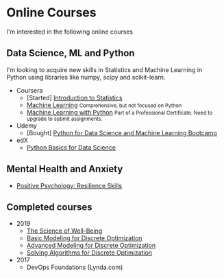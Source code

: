 # Online Courses

I'm interested in the following online courses
## Data Science, ML and Python
I'm looking to acquire new skills in Statistics and Machine Learning in Python using libraries like numpy, scipy and scikit-learn.

- Coursera
  - [Started] [Introduction to Statistics](https://www.coursera.org/learn/stanford-statistics)
  - [Machine Learning](https://www.coursera.org/learn/machine-learning) <small>Comprehensive, but not focused on Python</small>
  - [Machine Learning with Python](https://www.coursera.org/learn/machine-learning-with-python) <small>Part of a Professional Certificate. Need to upgrade to submit assignments.</small>
- Udemy
  - [Bought] [Python for Data Science and Machine Learning Bootcamp](https://www.udemy.com/course/python-for-data-science-and-machine-learning-bootcamp/)
- edX
  - [Python Basics for Data Science](https://www.edx.org/course/python-basics-for-data-science)

## Mental Health and Anxiety

- [Positive Psychology: Resilience Skills](https://www.coursera.org/learn/positive-psychology-resilience)

## Completed courses

- 2019
  - [The Science of Well-Being](https://www.coursera.org/learn/the-science-of-well-being)
  - [Basic Modeling for Discrete Optimization](https://www.coursera.org/learn/basic-modeling)
  - [Advanced Modeling for Discrete Optimization](https://www.coursera.org/learn/advanced-modeling)
  - [Solving Algorithms for Discrete Optimization](https://www.coursera.org/learn/solving-algorithms-discrete-optimization)
- 2017
  - DevOps Foundations (Lynda.com)